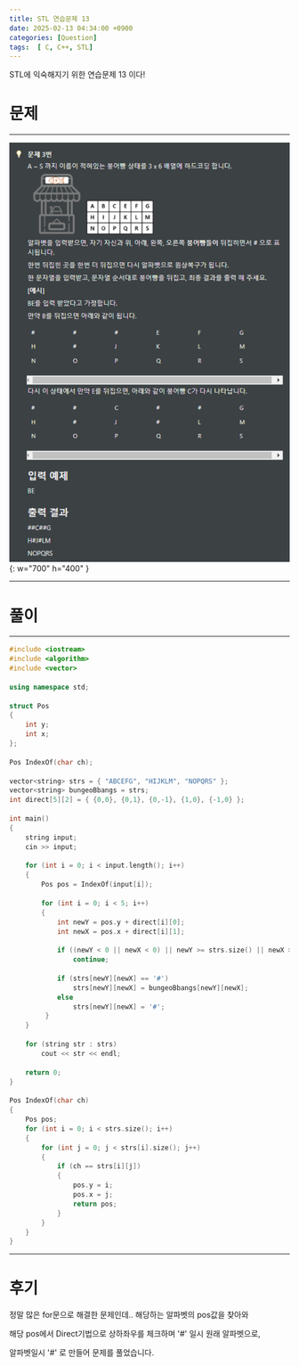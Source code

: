 ```yaml
---
title: STL 연습문제 13
date: 2025-02-13 04:34:00 +0900
categories: [Question]  
tags:  [ C, C++, STL]
---
```


STL에 익숙해지기 위한 연습문제 13 이다!

# 문제   
---------------------------------------
![Desktop View](/assets/img/stl13.png){: w="700" h="400" }

---------------------------------------

# 풀이
---------------------------------------
```c++
#include <iostream>
#include <algorithm>
#include <vector>

using namespace std;

struct Pos
{
	int y;
	int x;
};

Pos IndexOf(char ch);

vector<string> strs = { "ABCEFG", "HIJKLM", "NOPQRS" };
vector<string> bungeoBbangs = strs;
int direct[5][2] = { {0,0}, {0,1}, {0,-1}, {1,0}, {-1,0} };

int main()
{
    string input;
    cin >> input;
    
    for (int i = 0; i < input.length(); i++)
    {
        Pos pos = IndexOf(input[i]);
        
        for (int i = 0; i < 5; i++)
        {
            int newY = pos.y + direct[i][0];
            int newX = pos.x + direct[i][1];
            
            if ((newY < 0 || newX < 0) || newY >= strs.size() || newX >= strs[0].size())
                continue;
            
            if (strs[newY][newX] == '#')
                strs[newY][newX] = bungeoBbangs[newY][newX];
            else
                strs[newY][newX] = '#';
         }  
    }
    
    for (string str : strs)
        cout << str << endl;
    
    return 0;
}

Pos IndexOf(char ch)
{
    Pos pos;
    for (int i = 0; i < strs.size(); i++)
    {
        for (int j = 0; j < strs[i].size(); j++)
        {
            if (ch == strs[i][j])
            {
                pos.y = i;
                pos.x = j;
                return pos;
            }
        }
    }
}
```
---------------------------------------

# 후기

정말 많은 for문으로 해결한 문제인데.. 해당하는 알파벳의 pos값을 찾아와

해당 pos에서 Direct기법으로 상하좌우를 체크하며 '#' 일시 원래 알파벳으로,

알파벳일시 '#' 로 만들어 문제를 풀었습니다. 
